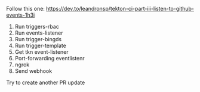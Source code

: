 Follow this one: 
https://dev.to/leandronsp/tekton-ci-part-iii-listen-to-github-events-1h3i

1. Run triggers-rbac
2. Run events-listener
3. Run trigger-bingds
4. Run trigger-template
5. Get tkn event-listener
6. Port-forwarding eventlistenr
7. ngrok
8. Send webhook

Try to create another PR
update
